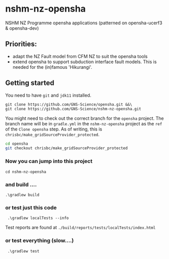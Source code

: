 # nshm-nz-opensha
NSHM NZ Programme opensha applications (patterned on opensha-ucerf3 &amp; opensha-dev)

## Priorities:

 - adapt the NZ Fault model from CFM NZ to suit the opensha tools
 - extend opensha to support subduction interface fault models. This is needed for the (in)famous 'Hikurangi'. 

## Getting started

You need to have `git` and `jdk11` installed.

 ```
git clone https://github.com/GNS-Science/opensha.git &&\
git clone https://github.com/GNS-Science/nshm-nz-opensha.git
 ```

You might need to check out the correct branch for the `opensha` project. The branch name will be in `gradle.yml` in the 
`nshm-nz-opensha` project as the `ref` of the `Clone opensha` step. As of writing, this is 
`chrisbc/make_gridSourceProvider_protected`.

```bash
cd opensha
git checkout chrisbc/make_gridSourceProvider_protected
```

### Now you can jump into this project

 ```
 cd nshm-nz-opensha
 ```

### and build ....

 ```
 .\gradlew build
 ```

### or test just this code

```
 .\gradlew localTests --info
```
 
Test reports are found at  `./build/reports/tests/localTests/index.html`

### or test everything (slow....)
```
 .\gradlew test
```




